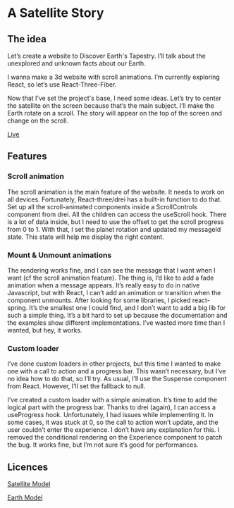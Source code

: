 # A Satellite Story

## The idea

Let’s create a website to Discover Earth's Tapestry. I’ll talk about the unexplored and unknown facts about our Earth.

I wanna make a 3d website with scroll animations. I’m currently exploring React, so let’s use React-Three-Fiber.

Now that I’ve set the project's base, I need some ideas. Let’s try to center the satellite on the screen because that’s the main subject. I’ll make the Earth rotate on a scroll. The story will appear on the top of the screen and change on the scroll.

[Live](https://uncommon-earth-facts.netlify.app/)

## Features

### Scroll animation

The scroll animation is the main feature of the website. It needs to work on all devices. Fortunately, React-three/drei has a built-in function to do that. Set up all the scroll-animated components inside a ScrollControls component from drei. All the children can access the useScroll hook. There is a lot of data inside, but I need to use the offset to get the scroll progress from 0 to 1. With that, I set the planet rotation and updated my messageId state. This state will help me display the right content.

### Mount & Unmount animations

The rendering works fine, and I can see the message that I want when I want (cf the scroll animation feature). The thing is, I’d like to add a fade animation when a message appears. It’s really easy to do in native Javascript, but with React, I can’t add an animation or transition when the component unmounts. After looking for some libraries, I picked react-spring. It’s the smallest one I could find, and I don’t want to add a big lib for such a simple thing. It’s a bit hard to set up because the documentation and the examples show different implementations. I’ve wasted more time than I wanted, but hey, it works.

### Custom loader

I’ve done custom loaders in other projects, but this time I wanted to make one with a call to action and a progress bar. This wasn’t necessary, but I’ve no idea how to do that, so I’ll try. As usual, I’ll use the Suspense component from React. However, I’ll set the fallback to null.

I’ve created a custom loader with a simple animation. It’s time to add the logical part with the progress bar. Thanks to drei (again), I can access a useProgress hook. Unfortunately, I had issues while implementing it. In some cases, it was stuck at 0, so the call to action won’t update, and the user couldn’t enter the experience. I don’t have any explanation for this. I removed the conditional rendering on the Experience component to patch the bug. It works fine, but I’m not sure it’s good for performances.

## Licences

[Satellite Model](https://github.com/WaqarTabish2807/satellite-story/blob/main/public/sputnik/license.txt)

[Earth Model](https://github.com/WaqarTabish2807/satellite-story/blob/main/public/earth/license.txt)
